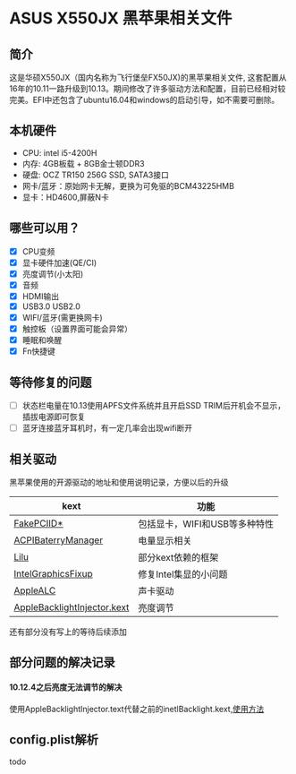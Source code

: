 # ASUS X550JX 黑苹果相关文件
## 简介
这是华硕X550JX（国内名称为飞行堡垒FX50JX)的黑苹果相关文件, 这套配置从16年的10.11一路升级到10.13。期间修改了许多驱动方法和配置，目前已经相对较完美。EFI中还包含了ubuntu16.04和windows的启动引导，如不需要可删除。
## 本机硬件
- CPU: intel i5-4200H
- 内存: 4GB板载 + 8GB金士顿DDR3
- 硬盘: OCZ TR150 256G SSD, SATA3接口
- 网卡/蓝牙：原始网卡无解，更换为可免驱的BCM43225HMB
- 显卡：HD4600,屏蔽N卡
## 哪些可以用？
- [x] CPU变频
- [x] 显卡硬件加速(QE/CI)
- [x] 亮度调节(小太阳)
- [x] 音频
- [x] HDMI输出
- [x] USB3.0 USB2.0
- [x] WIFI/蓝牙(需更换网卡)
- [x] 触控板（设置界面可能会异常）
- [x] 睡眠和唤醒
- [x] Fn快捷键

## 等待修复的问题
- [ ] 状态栏电量在10.13使用APFS文件系统并且开启SSD TRIM后开机会不显示，插拔电源即可恢复
- [ ] 蓝牙连接蓝牙耳机时，有一定几率会出现wifi断开

## 相关驱动
黑苹果使用的开源驱动的地址和使用说明记录，方便以后的升级


| kext  | 功能 | 
| ---------- | -----------|
| [FakePCIID*](https://github.com/RehabMan/OS-X-Fake-PCI-ID)  |包括显卡，WIFI和USB等多种特性|
|[ACPIBaterryManager](https://github.com/RehabMan/OS-X-ACPI-Battery-Driver)|电量显示相关|
|[Lilu](https://github.com/vit9696/Lilu)|部分kext依赖的框架|
|[IntelGraphicsFixup](https://sourceforge.net/projects/intelgraphicsfixup/)|修复Intel集显的小问题|
|[AppleALC](https://github.com/vit9696/AppleALC)|声卡驱动|
|[AppleBacklightInjector.kext](https://www.tonymacx86.com/threads/guide-laptop-backlight-control-using-applebacklightinjector-kext.218222/)|亮度调节|

还有部分没有写上的等待后续添加	
## 部分问题的解决记录
#### 10.12.4之后亮度无法调节的解决
使用AppleBacklightInjector.text代替之前的inetlBacklight.kext,[使用方法](https://www.tonymacx86.com/threads/guide-laptop-backlight-control-using-applebacklightinjector-kext.218222/)

## config.plist解析
todo